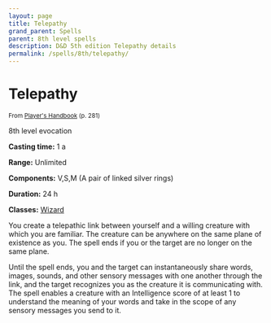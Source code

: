 ```yaml
---
layout: page
title: Telepathy
grand_parent: Spells
parent: 8th level spells 
description: D&D 5th edition Telepathy details
permalink: /spells/8th/telepathy/
---
```


# Telepathy

<small>From <a target="_blank" href="https://dnd.wizards.com/products/tabletop-games/rpg-products/rpg_playershandbook">Player's Handbook</a> (p. 281)</small>

8th level evocation

**Casting time:** 1 a

**Range:** Unlimited

**Components:** V,S,M (A pair of linked silver rings)

**Duration:** 24 h

**Classes:** [Wizard](/classes/wizard/)

You create a telepathic link between yourself and a willing creature with which you are familiar. The creature can be anywhere on the same plane of existence as you. The spell ends if you or the target are no longer on the same plane.

   Until the spell ends, you and the target can instantaneously share words, images, sounds, and other sensory messages with one another through the link, and the target recognizes you as the creature it is communicating with. The spell enables a creature with an Intelligence score of at least 1 to understand the meaning of your words and take in the scope of any sensory messages you send to it.